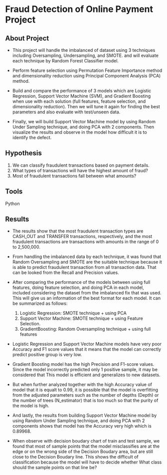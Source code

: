 # Fraud Detection of Online Payment Project


## About Project
* This project will handle the imbalanced of dataset using 3 techniques including Oversampling, Undersampling, and SMOTE. and will evaluate each technique by Random Forest Classifier model.

* Perform feature selection using Permutation Feature Importance method and dimensionality reduction using Principal Component Analysis (PCA) method.

* Build and compare the performance of 3 models which are Logistic Regression, Support Vector Machine (SVM), and Gradient Boosting when use with each solution (full features, feature selection, and dimensionality reduction). Then we will tune it again for finding the best parameters and also evaluate with test/unseen data.

* Finally, we will build Support Vector Machine model by using Random Under Sampling technique, and doing PCA with 2 components. Then visualize the results and observe in the model how difficult it is to identify the defect.


## Hypothesis 
1. We can classify fraudulent transactions based on payment details.
2. What types of transactions will have the highest amount of fraud?
3. Most of fraudulent transactions fall between what amounts?


## Tools 
Python


## Results
* The results show that the most fraudulent transaction types are CASH_OUT and TRANSFER transactions, respectively, and the most fraudulent transactions are transactions with amounts in the range of 0 to 2,500,000.

* From handling the imbalanced data by each technique, it was found that Random Oversampling and SMOTE are the suitable technique because it is able to predict fraudulent transaction from all transaction data. That can be looked from the Recall and Precision values.

* After comparing the performance of the models between using full features, doing feature selection, and doing PCA in each model, included considering the dataset from the imbalanced fix that was used. This will give us an information of ​​the best format for each model. It can be summarized as follows:

    1. Logistic Regression: SMOTE technique + using PCA
    2. Support Vector Machine: SMOTE technique + using Feature Selection.
    3. GradientBoosting: Random Oversampling technique + using full features

* Logistic Regression and Support Vector Machine models have very poor Accuracy and F1 score values that it means that the model can correctly predict positive group is very low.

* Gradient Boosting model has the high Precision and F1-score values. Since the model incorrectly predicted only 1 positive sample, it may be considered that This model is efficient and generalizes to new datasets. 

* But when further analyzed together with the high Accuracy value of model that it is equalt to 0.99, it is possible that the model is overfitting from the adjusted parameters such as the number of depths (Depth) or the number of trees (N_estimator) that is too much so that the purity of the model is high.

* And lastly, the results from building Support Vector Machine model by using Random Under Sampling technique, and doing PCA with 2 components shows that model has the Accuracy very high which is 0.89968. 

* When observe with decision boudary chart of train and test sample, we found that most of sample points that the model misclassifies are at the edge or on the wrong side of the Decision Boudary area, but are still close to the Decision Boudary line. This shows the difficult of classification because the model will have to decide whether What class should the sample points on that line be? 